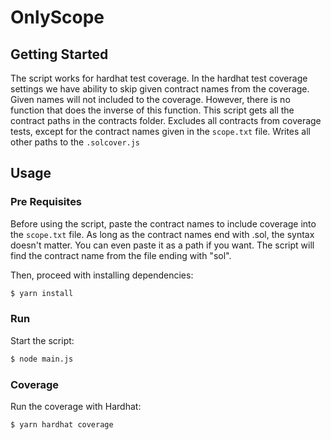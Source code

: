 # OnlyScope
## Getting Started

The script works for hardhat test coverage. In the hardhat test coverage settings we have ability to skip given contract names from the coverage. Given names will not included to the coverage. However, there is no function that does the inverse of this function.  This script gets all the contract paths in the contracts folder. Excludes all contracts from coverage tests, except for the contract names given in the `scope.txt` file.  Writes all other paths to the `.solcover.js` 

## Usage

### Pre Requisites

Before using the script, paste the contract names to include coverage into the `scope.txt` file. As long as the contract names end with .sol, the syntax doesn't matter. You can even paste it as a path if you want. The script will find the contract name from the file ending with "sol".

Then, proceed with installing dependencies:

```sh
$ yarn install
```

### Run

Start the script:

```sh
$ node main.js
```

### Coverage

Run the coverage with Hardhat:

```sh
$ yarn hardhat coverage
```
